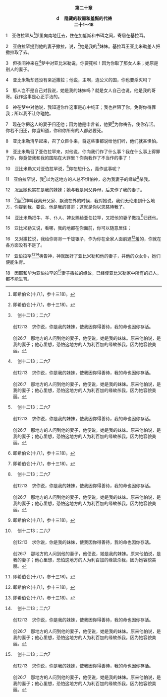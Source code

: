 <p style="text-align:center;font-weight:bold;">第二十章</p>

<p style="text-align:center;font-weight:bold;">ｄ　隐藏的软弱和羞惭的代祷<br>二十1～18</p>

1　亚伯拉罕从[^1]那里向南地迁去，住在加低斯和书珥之间，寄居在基拉耳。

[^1]:即希伯仑(十八1，参十三18)。

2　亚伯拉罕提到他的妻子撒拉，说，[^1]她是我的[^a]妹妹。基拉耳王亚比米勒差人把撒拉取了去。

[^1]:亚伯拉罕迁离希伯仑(1)，就离开了神的同在和与神交通的正确立场(十三18与注)。虽然亚伯拉罕在肉身和属灵上都受了割礼(十七10，23～24与10注1)，然而当他离开与神交通的正确立场时，就又落在肉体里，重复他先前的失败(十二13)。这说出无论我们属灵的成就有多高，只要我们还在旧造里，若是没有留在与神的交通中，我们就会在肉体里，行事为人与属世的人一样。我们绝不该信靠我们的肉体；肉体是绝不可靠的(罗七18，腓三3)。我们必须信靠主的同在。

[^a]:　创十二13；二六7<br><br>创12:13　求你说，你是我的妹妹，使我因你得善待，我的命也因你存活。<br><br>创26:7　那地方的人问到他的妻子，他便说，她是我的妹妹。原来他怕说，是我的妻子；他心里想，恐怕这地方的人为利百加的缘故杀我，因为她容貌美丽。

3　但夜间神来在[^a]梦中对亚比米勒说，你要死啦！因为你取了那女人来；她原是别人的妻子。

[^a]:　创二八12；三一24；伯三三15～16；太一20；二12<br><br>创28:12　他梦见一个梯子立在地上，梯子的顶通着天，有神的使者在梯子上，上去下来。<br><br>创31:24　夜间，神到亚兰人拉班那里，在梦中对他说，你要小心，不可与雅各说好说歹。<br><br>伯33:15　（人在床上打盹沉睡的时候，神在梦中，在夜间的异象里说话；）<br><br>伯33:16　神就开通人的耳朵，将他们当受的教训印在他们心上，<br><br>太1:20　正思念这事的时候，看哪，有主的使者向他梦中显现，说，大卫的子孙约瑟，不要怕，只管娶过你的妻子马利亚来，因那生在她里面的，乃是出于圣灵。<br><br>太2:12　星象家既在梦中受神指示，不要回去见希律，就从别的路回本地去了。

4　亚比米勒却还没有亲近撒拉；他说，主啊，连公义的国，你也要杀灭吗？

5　那人岂不是自己对我说，她是我的妹妹吗？就是女人自己也说，他是我的哥哥。我作这事是心正手洁的。

6　神在梦中对他说，我知道你作这事是心中纯正；我也拦阻了你，免得你得罪我；所以我不让你碰她。

7　现在你把这人的妻子归还他；因为他是申言者，他要[^a]为你祷告，使你存活。你若不归还，你当知道，你和你所有的人都必要死。

[^a]:　创二十17；撒上七5；伯四二8<br><br>创20:17　亚伯拉罕祷告神，神就医好了亚比米勒和他的妻子，并他的众女仆，她们便能生育。<br><br>撒上7:5　撒母耳说，要使以色列众人聚集在米斯巴，我好为你们祷告耶和华。<br><br>伯42:8　现在你们要取七只公牛，七只公羊，到我仆人约伯那里去，为自己献上燔祭。我的仆人约伯要为你们祷告；我因悦纳他，就不按你们的愚妄办你们；你们议论我，不如我的仆人约伯说的是。

8　亚比米勒清早起来，召了众臣仆来，将这些事都说给他们听，他们就甚惧怕。

9　亚比米勒召了亚伯拉罕来，对他说，你向我们作了什么事？我在什么事上得罪了你，你竟使我和我的国陷在大罪里？你向我作了不当作的事了！

10　亚比米勒又对亚伯拉罕说，[^1]你在想什么，竟作这事呢？

[^1]:直译，你见了什么。

11　亚伯拉罕说，我[^1]以为这地方的人总不惧怕神，必为我妻子的缘故[^a]杀我。

[^1]:直译，说。

[^a]:　创十二12；二六7<br><br>创12:12　埃及人看见你，必说，这是他的妻子，他们就会杀我，却叫你活着。<br><br>创26:7　那地方的人问到他的妻子，他便说，她是我的妹妹。原来他怕说，是我的妻子；他心里想，恐怕这地方的人为利百加的缘故杀我，因为她容貌美丽。

12　况且她也实在是我的妹妹；她与我是同父异母，后来作了我的妻子。

13　[^1]当[^a]神叫我离开父家、飘流在外的时候，我对她说，我们无论走到什么地方，你提到我，要说，他是我的哥哥；这就是你以恩慈待我了。

[^1]:亚伯拉罕向亚比米勒所撒的谎，是他一开始跟随神的路时，就已经计划的。因此，他在本章的失败，暴露出他在绝对跟随主并信靠主的事上隐藏的软弱。

[^a]:　创十二1<br><br>创12:1　耶和华对亚伯兰说，你要离开本地、亲族、父家，往我所要指示你的地去。

14　亚比米勒把牛、羊、仆人、婢女赐给亚伯拉罕，又把他的妻子撒拉[^1]归还他。

[^1]:按表号，亚伯拉罕表征信心，撒拉表征恩典(加三7，四23)。亚伯拉罕失败时，撒拉就受苦，亚伯拉罕也失去恩典的见证。这说出每当我们这一面的信心失败时，神那一面的恩典就受损；恩典的享受一失去，恩典的见证也失去了。<br><br>虽然亚伯拉罕的信心失败了，神仍用祂主宰的看顾保守他。神智慧且主宰的把撒拉归还，顾到祂的恩典和祂的见证。

15　亚比米勒又说，看哪，我的地都在你面前，你可以随意居住；

16　又对撒拉说，我给你哥哥一千锭银子，作为你在全家人面前遮[^1]羞的，你就在各方面没有不是了。

[^1]:直译，眼。

17　亚伯拉罕[^1][^a]祷告神，神就医好了亚比米勒和他的妻子，并他的众女仆，她们便能生育。

[^1]:亚伯拉罕必须为亚比米勒的需要代求，而不顾他自己的失败，以及撒拉仍然不能生育的事实。这说出我们为别人代求，不在于我们的光景，乃在于我们是谁。神不计算亚伯拉罕的失败，仍认为他是神的申言者(7)。不论我们的光景如何，在神眼中，我们蒙召的人乃是祂的申言者(林前十四31)，祂的新造(林后五17)，是基督身体的肢体(弗五30)。

[^a]:　创二十7；参雅五16<br><br>创20:7　现在你把这人的妻子归还他；因为他是申言者，他要为你祷告，使你存活。你若不归还，你当知道，你和你所有的人都必要死。<br><br>雅5:16　所以你们要彼此认罪，互相代祷，使你们可以得医治。义人的祈求发动起来，是大有能力的。

18　因耶和华为亚伯拉罕的[^a]妻子撒拉的缘故，已经使亚比米勒家中所有的妇人，都不能生育。

[^a]:　创十二17<br><br>创12:17　耶和华因亚伯兰妻子撒莱的缘故，以大灾病击打法老和他全家。

